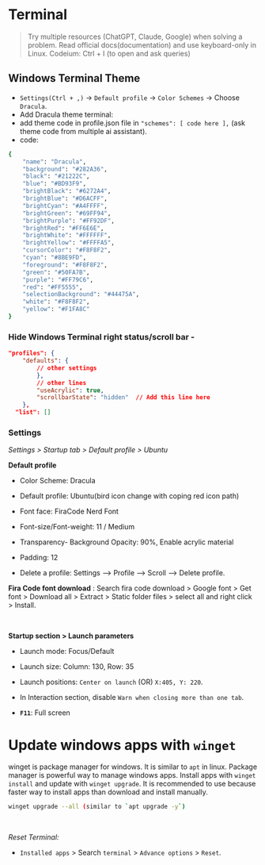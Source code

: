 # Terminal

> Try multiple resources (ChatGPT, Claude, Google) when solving a problem.
> Read official docs(documentation) and use keyboard-only in Linux.
> Codeium: Ctrl + I (to open and ask queries)

## Windows Terminal Theme

- `Settings(Ctrl + ,)` -> `Default profile` -> `Color Schemes` -> Choose `Dracula`.
- Add Dracula theme terminal:
- add theme code in profile.json file in `"schemes": [ code here ],` (ask theme code from multiple ai assistant).
- code:

```bash
{
    "name": "Dracula",
    "background": "#282A36",
    "black": "#21222C",
    "blue": "#BD93F9",
    "brightBlack": "#6272A4",
    "brightBlue": "#D6ACFF",
    "brightCyan": "#A4FFFF",
    "brightGreen": "#69FF94",
    "brightPurple": "#FF92DF",
    "brightRed": "#FF6E6E",
    "brightWhite": "#FFFFFF",
    "brightYellow": "#FFFFA5",
    "cursorColor": "#F8F8F2",
    "cyan": "#8BE9FD",
    "foreground": "#F8F8F2",
    "green": "#50FA7B",
    "purple": "#FF79C6",
    "red": "#FF5555",
    "selectionBackground": "#44475A",
    "white": "#F8F8F2",
    "yellow": "#F1FA8C"
}
```

### Hide Windows Terminal right status/scroll bar -  

```json
"profiles": {
    "defaults": {
        // other settings
        },
        // other lines
        "useAcrylic": true,
        "scrollbarState": "hidden"  // Add this line here
    },
  "list": []
```

### Settings

_Settings > Startup tab > Default profile > Ubuntu_

**Default profile**

- Color Scheme: Dracula
- Default profile: Ubuntu(bird icon change with coping red icon path)
- Font face: FiraCode Nerd Font
- Font-size/Font-weight: 11 / Medium

- Transparency- Background Opacity: 90%, Enable acrylic material
- Padding: 12

- Delete a profile: Settings --> Profile --> Scroll --> Delete profile.

**Fira Code font download** : Search fira code download > Google font > Get font > Download all > Extract > Static folder files > select all and right click > Install.

<br>

**Startup section > Launch parameters**

- Launch mode: Focus/Default
- Launch size: Column: 130, Row: 35
- Launch positions: `Center on launch` (OR) `X:405, Y: 220`.

- In Interaction section, disable `Warn when closing more than one tab`.

- **`F11`**: Full screen

# Update windows apps with `winget`

winget is package manager for windows. It is similar to `apt` in linux. Package manager is powerful way to manage windows apps. Install apps with `winget install` and update with `winget upgrade`. It is recommended to use because faster way to install apps than download and install manually.

```bash
winget upgrade --all (similar to `apt upgrade -y`)
```

<br>

_Reset Terminal:_

- `Installed apps` > Search `terminal` > `Advance options` > `Reset`.
